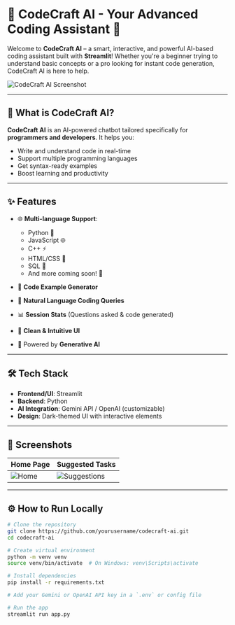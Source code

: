 # 🚀 CodeCraft AI - Your Advanced Coding Assistant 🤖

Welcome to **CodeCraft AI** – a smart, interactive, and powerful AI-based coding assistant built with **Streamlit**! Whether you're a beginner trying to understand basic concepts or a pro looking for instant code generation, CodeCraft AI is here to help.

![CodeCraft AI Screenshot](assets/screenshot.png)

---

## 🧠 What is CodeCraft AI?

**CodeCraft AI** is an AI-powered chatbot tailored specifically for **programmers and developers**. It helps you:
- Write and understand code in real-time
- Support multiple programming languages
- Get syntax-ready examples
- Boost learning and productivity

---

## ✨ Features

- 🌐 **Multi-language Support**:
  - Python 🐍
  - JavaScript 🌐
  - C++ ⚡
  - HTML/CSS 🎨
  - SQL 💾
  - And more coming soon! 🚀

- 🧩 **Code Example Generator**
- 💬 **Natural Language Coding Queries**
- 📊 **Session Stats** (Questions asked & code generated)
- 🎨 **Clean & Intuitive UI**
- 🧠 Powered by **Generative AI**

---

## 🛠️ Tech Stack

- **Frontend/UI**: Streamlit
- **Backend**: Python
- **AI Integration**: Gemini API / OpenAI (customizable)
- **Design**: Dark-themed UI with interactive elements

---

## 📸 Screenshots

| Home Page | Suggested Tasks |
|-----------|-----------------|
| ![Home](./screenshots/screenshot1.png) | ![Suggestions](./screenshots/screenshot2.png) |

---

## ⚙️ How to Run Locally

```bash
# Clone the repository
git clone https://github.com/yourusername/codecraft-ai.git
cd codecraft-ai

# Create virtual environment
python -m venv venv
source venv/bin/activate  # On Windows: venv\Scripts\activate

# Install dependencies
pip install -r requirements.txt

# Add your Gemini or OpenAI API key in a `.env` or config file

# Run the app
streamlit run app.py

